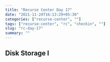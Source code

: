 ```yaml
---
title: "Recurse Center Day 17"
date: "2021-11-24T16:13:29+05:30"
categories: ["recurse-center", ""]
tags: ["recurse-center", "rc", "checkin", ""]
slug: "rc-day-17"
summary: ""
---
```


## Disk Storage I